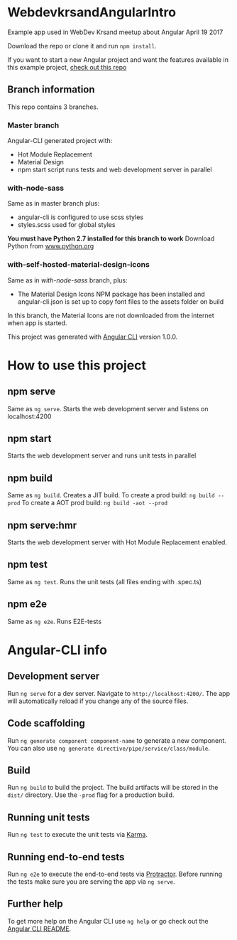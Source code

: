 # WebdevkrsandAngularIntro
Example app used in WebDev Krsand meetup about Angular April 19 2017

Download the repo or clone it and run `npm install`.

If you want to start a new Angular project and want the features available in this example project, [check out this repo](https://github.com/glenngr/angular-cli-based-starter)

## Branch information
This repo contains 3 branches.

### Master branch
Angular-CLI generated project with:
* Hot Module Replacement
* Material Design
* npm start script runs tests and web development server in parallel

### with-node-sass
Same as in master branch plus:
* angular-cli is configured to use scss styles
* styles.scss used for global styles

**You must have Python 2.7 installed for this branch to work**
Download Python from www.python.org

### with-self-hosted-material-design-icons
Same as in *with-node-sass* branch, plus:
* The Material Design Icons NPM package has been installed and angular-cli.json is set up to copy font files to the assets folder on build

In this branch, the Material Icons are not downloaded from the internet when app is started.

This project was generated with [Angular CLI](https://github.com/angular/angular-cli) version 1.0.0.

# How to use this project
## npm serve
Same as `ng serve`.
Starts the web development server and listens on localhost:4200

## npm start
Starts the web development server and runs unit tests in parallel

## npm build
Same as `ng build`.
Creates a JIT build.
To create a prod build: `ng build --prod`
To create a AOT prod build: `ng build -aot --prod`

## npm serve:hmr
Starts the web development server with Hot Module Replacement enabled.

## npm test
Same as `ng test`.
Runs the unit tests (all files ending with .spec.ts)

## npm e2e
Same as `ng e2e`.
Runs E2E-tests

# Angular-CLI info
## Development server

Run `ng serve` for a dev server. Navigate to `http://localhost:4200/`. The app will automatically reload if you change any of the source files.

## Code scaffolding

Run `ng generate component component-name` to generate a new component. You can also use `ng generate directive/pipe/service/class/module`.

## Build

Run `ng build` to build the project. The build artifacts will be stored in the `dist/` directory. Use the `-prod` flag for a production build.

## Running unit tests

Run `ng test` to execute the unit tests via [Karma](https://karma-runner.github.io).

## Running end-to-end tests

Run `ng e2e` to execute the end-to-end tests via [Protractor](http://www.protractortest.org/).
Before running the tests make sure you are serving the app via `ng serve`.

## Further help

To get more help on the Angular CLI use `ng help` or go check out the [Angular CLI README](https://github.com/angular/angular-cli/blob/master/README.md).
